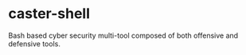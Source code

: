 # caster-shell
Bash based cyber security multi-tool composed of both offensive and defensive tools.
